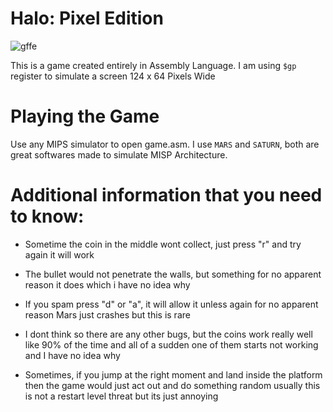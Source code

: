 # Halo: Pixel Edition
![gffe](https://github.com/user-attachments/assets/2e819908-de6e-4aba-b6f7-4ab0132881d3)


This is a game created entirely in Assembly Language.
I am using ```$gp``` register to simulate a screen 124 x 64 Pixels Wide

# Playing the Game
Use any MIPS simulator to open game.asm. I use ```MARS``` and ```SATURN```, both are great softwares made to simulate MISP Architecture.

# Additional information that you need to know:

 - Sometime the coin in the middle wont
   collect, just press "r" and try again it will work

 - The bullet would not penetrate the walls, but something for no 
   apparent reason it does which i have no idea why

 - If you spam press "d" or "a", it will allow it unless again for 
   no apparent reason Mars just crashes but this is rare

 - I dont think so there are any other bugs, but the coins 
   work really well like 90% of the time and all of a sudden
   one of them starts not working and I have no idea why

 - Sometimes, if you jump at the right moment and land inside
   the platform then the game would just act out and do something random
   usually this is not a restart level threat but its just annoying
